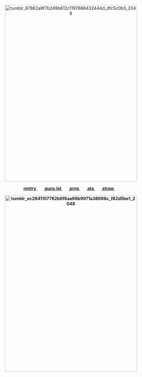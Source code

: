 <p align="center"><img width="433" height="577" alt="tumblr_87862a9f7b249b612c1197668432444d_dfc5c0b0_2048" src="https://github.com/user-attachments/assets/5c1e5e18-160e-4de2-8bf5-d762d5bc12de" />


 
 
 
 <p align="center"><b><a href="https://rentry.co/sakamotoo"> rentry </a>⠀⠀<a href="https://guns.lol/sweetshiyu">  guns.lol </a>⠀⠀<a href="https://en.pronouns.page/@sweetshiyu"> prns </a>⠀⠀<a href="https://blccm.atabook.org/"> ata </a>⠀⠀<a href="https://starboy-shiyu.straw.page/"> straw </a>⠀

  
 
<p align="center"><img width="433" height="577" alt="tumblr_ec2841107762b6f6aa69b9971a38696c_f82d5be1_2048" src="https://github.com/user-attachments/assets/235d4b1e-8dad-48ec-8d90-93f47be4e6ba" />

